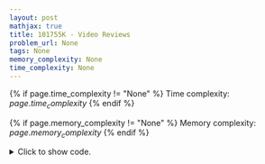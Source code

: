 ```yaml
---
layout: post
mathjax: true
title: 101755K - Video Reviews
problem_url: None
tags: None
memory_complexity: None
time_complexity: None
---
```




{% if page.time_complexity != "None" %}
Time complexity: ${{ page.time_complexity }}$
{% endif %}

{% if page.memory_complexity != "None" %}
Memory complexity: ${{ page.memory_complexity }}$
{% endif %}

<details>
<summary>
<p style="display:inline">Click to show code.</p>
</summary>
```cpp
{% raw %}
using namespace std;
using predicate = function<bool(int)>;
int const NMAX = 2e5 + 11;
int n, m, a[NMAX];
bool ok(int n_convinced)
{
    int reviews = 0;
    for (int i = 0; i < n; ++i)
    {
        if (a[i] > reviews and n_convinced > 0)
        {
            n_convinced--;
            reviews++;
        }
        else if (a[i] <= reviews)
            reviews++;
    }
    return reviews >= m;
}
int bs(int l, int r, predicate p)
{
    while (l < r)
    {
        int m = l + (r - l) / 2;
        if (p(m))
            r = m;
        else
            l = m + 1;
    }
    return l;
}
int main(void)
{
    cin >> n >> m;
    for (int i = 0; i < n; ++i)
        cin >> a[i];
    cout << bs(0, n, ok) << endl;
    return 0;
}

{% endraw %}
```
</details>

